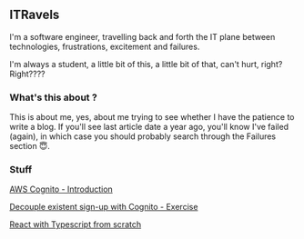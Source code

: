 ## ITRavels

I'm a software engineer, travelling back and forth the IT plane between technologies, frustrations, excitement and failures. 

I'm always a student, a little bit of this, a little bit of that, can't hurt, right? Right????

### What's this about ? 

This is about me, yes, about me trying to see whether I have the patience to write a blog. If you'll see last article date a year ago, you'll know I've failed (again), in which case you should probably search through the Failures section :innocent:.


### Stuff
[AWS Cognito - Introduction](cognito_introduction.md)

[Decouple existent sign-up with Cognito - Exercise](decouple_sign_up_with_cognito.md)

[React with Typescript from scratch](react_typescript.md)


